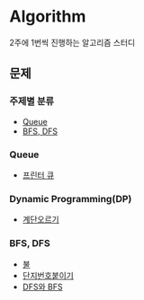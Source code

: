 # Algorithm

2주에 1번씩 진행하는 알고리즘 스터디

## 문제

### 주제별 분류

- [Queue](#Queue)
- [BFS, DFS](#bfs-dfs)

### Queue

- [프린터 큐](https://github.com/Im-D/Algorithm/tree/master/Queue/%5BBJ%5D%ED%94%84%EB%A6%B0%ED%84%B0%20%ED%81%90(1966))

### Dynamic Programming(DP)

- [계단오르기](https://github.com/Im-D/Algorithm/tree/master/DP/%5BBJ%5D%EA%B3%84%EB%8B%A8%20%EC%98%A4%EB%A5%B4%EA%B8%B0(2579))

### BFS, DFS

- [불](https://github.com/Im-D/Algorithm/tree/master/BFS%2C%20DFS/%5BBJ%5D%EC%82%BC%EC%84%B1%20SW%20a%ED%98%95%20%EB%8C%80%EB%B9%84-%20%EB%B6%88(5427))
- [단지번호붙이기](https://github.com/Im-D/Algorithm/tree/master/BFS%2C%20DFS/%5BBJ%5D%EB%8B%A8%EC%9E%90%EB%B2%88%ED%98%B8%EB%B6%99%EC%9D%B4%EA%B8%B0(2667))
- [DFS와 BFS](https://github.com/Im-D/Algorithm/tree/master/BFS%2C%20DFS/%5BBJ%5DDFS%EC%99%80%20BFS(1260))

